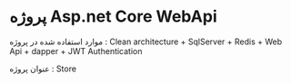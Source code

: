 <h1>پروژه  Asp.net Core WebApi</h1>
<p>موارد استفاده شده در پروژه :  Clean architecture + SqlServer + Redis + Web Api + dapper +  JWT Authentication</p>
<p>عنوان پروژه : Store </p>
